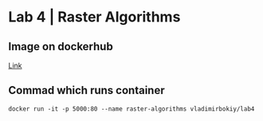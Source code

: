 # Lab 4 | Raster Algorithms

## Image on dockerhub
[Link](https://hub.docker.com/r/vladimirbokiy/lab4) 

## Commad which runs container
  ```docker run -it -p 5000:80 --name raster-algorithms vladimirbokiy/lab4```
